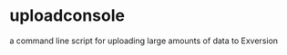 uploadconsole
=============

a command line script for uploading large amounts of data to Exversion
